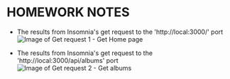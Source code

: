 # HOMEWORK NOTES

- The results from Insomnia's get request to the 'http://local:3000/' port
  ![Image of Get request 1 - Get Home page](https://i.imgur.com/ZLXNLxO.png)

- The results from Insomnia's get request to the 'http://local:3000/api/albums' port
  ![Image of Get request 2 - Get albums](https://i.imgur.com/jVyk569.png)

